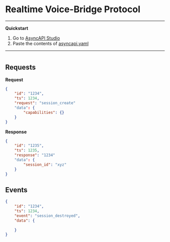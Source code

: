 # Realtime Voice-Bridge Protocol

---

**Quickstart**

1. Go to [AsyncAPI Studio](https://studio.asyncapi.com/)
2. Paste the contents of [asyncapi.yaml](./asyncapi.yaml) 

---

#

## Requests

**Request**

```json
{
    "id": "1234",
    "ts": 1234,
    "request": "session_create"
    "data": {
        "capabilities": {}
    }
}
```

**Response**

```json
{
    "id": "1235",
    "ts": 1235,
    "response": "1234"
    "data": {
        "session_id": "xyz"
    }
}
```

## Events

```json
{
    "id": "1234",
    "ts": 1234,
    "event": "session_destroyed",
    "data": {
    
    }
}
```
